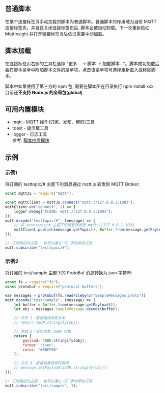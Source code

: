 普通脚本
--
在某个连接标签页手动加载的脚本为普通脚本。普通脚本的作用域为当前 MQTT 连接标签页，并且在关闭连接标签页后, 脚本会被自动卸载。下一次重新启动 MqttInsight 并打开链接标签页后依旧需要手动加载。

## 脚本加载
在连接标签页右侧的工具栏选择 "更多... -> 脚本 -> 加载脚本..."。脚本成功加载后会在脚本菜单中附加脚本文件的菜单项，点击该菜单项可选择重新载入或移除脚本。



脚本中如果使用了第三方的 npm 包, 需要在脚本所在目录执行 npm install xxx, 目前还**不支持 Node.js 的全局包(global)**

## 可用内置模块
* mqtt - MQTT 操作(订阅、发布、解码)工具
* toast - 提示框工具
* logger - 日志工具  
参考: [脚本内置模块](Modules.md)

## 示例
### 示例1

将订阅的 testtopic/# 主题下的消息通过 mqtt.js 转发到 MQTT Broker:

```javascript
const mqttJS = require("mqtt");

const mqttClient = mqttJS.connect("mqtt://127.0.0.1:1883");
mqttClient.on("connect", () => {
    logger.debug("已连接: mqtt://127.0.0.1:1883");
});
mqtt.decode("testtopic/#", (message) => {
    // 将 testtopic/# 主题下的消息转发到 mqtt://127.0.0.1:1883
    mqttClient.publish(message.getTopic(), Buffer.from(message.getPayload()));
});

// 订阅相应的主题， 也可以通过 UI 手动添加订阅
mqtt.subscribe("testtopic/#");
```

### 示例2

将订阅的 test/sample 主题下的 ProtoBuf 消息转换为 json 字符串:

```javascript
const fs = require("fs");
const protobuf = require("protocol-buffers");

var messages = protobuf(fs.readFileSync("SampleMessages.proto"))
mqtt.decode("test/sample", (message) => {
    let buffer = Buffer.from(message.getPayload());
    let obj = messages.SampleMessage.decode(buffer);

    // 方式 1：直接返回消息文本
    // return JSON.stringify(obj);

    // 方式 2：返回消息 JSON 对象
    return {
        payload: JSON.stringify(obj),
        format: "json",
        color: "#00FF00"
    };

    // 方式 3：直接设置消息的载荷
    // message.setPayload(JSON.stringify(obj));
});

// 订阅相应的主题， 也可以通过 UI 手动添加订阅
mqtt.subscribe("test/sample", 1);
```


